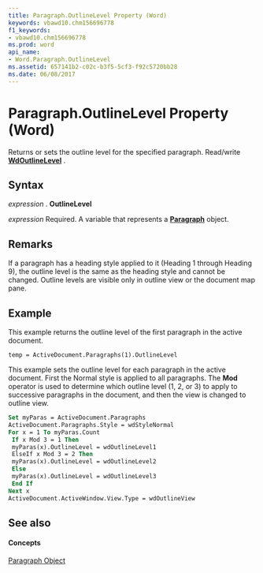 ```yaml
---
title: Paragraph.OutlineLevel Property (Word)
keywords: vbawd10.chm156696778
f1_keywords:
- vbawd10.chm156696778
ms.prod: word
api_name:
- Word.Paragraph.OutlineLevel
ms.assetid: 657141b2-c02c-b3f5-5cf3-f92c5720bb28
ms.date: 06/08/2017
---
```



# Paragraph.OutlineLevel Property (Word)

Returns or sets the outline level for the specified paragraph. Read/write **[WdOutlineLevel](wdoutlinelevel-enumeration-word.md)** .


## Syntax

 _expression_ . **OutlineLevel**

 _expression_ Required. A variable that represents a **[Paragraph](paragraph-object-word.md)** object.


## Remarks

If a paragraph has a heading style applied to it (Heading 1 through Heading 9), the outline level is the same as the heading style and cannot be changed. Outline levels are visible only in outline view or the document map pane.


## Example

This example returns the outline level of the first paragraph in the active document.


```
temp = ActiveDocument.Paragraphs(1).OutlineLevel
```

This example sets the outline level for each paragraph in the active document. First the Normal style is applied to all paragraphs. The **Mod** operator is used to determine which outline level (1, 2, or 3) to apply to successive paragraphs in the document, and then the view is changed to outline view.




```vb
Set myParas = ActiveDocument.Paragraphs 
ActiveDocument.Paragraphs.Style = wdStyleNormal 
For x = 1 To myParas.Count 
 If x Mod 3 = 1 Then 
 myParas(x).OutlineLevel = wdOutlineLevel1 
 ElseIf x Mod 3 = 2 Then 
 myParas(x).OutlineLevel = wdOutlineLevel2 
 Else 
 myParas(x).OutlineLevel = wdOutlineLevel3 
 End If 
Next x 
ActiveDocument.ActiveWindow.View.Type = wdOutlineView
```


## See also


#### Concepts


[Paragraph Object](paragraph-object-word.md)

